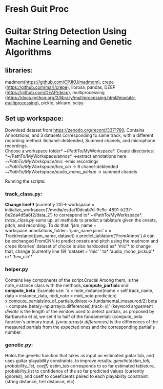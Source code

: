 # Fresh Guit Proc

# Guitar String Detection Using Machine Learning and Genetic Algorithms

## libraries:
madmom(https://github.com/CPJKU/madmom), crepe (https://github.com/marl/crepe), librosa, pandas, DEEP (https://github.com/DEAP/deap), multiprocessing (https://docs.python.org/3/library/multiprocessing.html#module-multiprocessing), pickle, sklearn, scipy
## Set up workspace:
Download dataset from https://zenodo.org/record/3371780. Contains Annotations, and 3 datasets corresponding to same track, with a different recording method. 6chanel-debleeded, Summed chanels, and microphone recordings.  
Choose a workspace folder* ~/PathTo/MyWorkspace*. Create directories: 
*~/PathTo/MyWorkspace/annos* ->extract annotations here 
*~/PathTo/MyWorkspace/mic* ->mic recordings 
*~/PathTo/MyWorkspace/hex_cln* -> 6 chanel-debleeded 
*~/PathTo/MyWorkspace/audio_mono_pickup* -> summed chanels 

Running the scripts:
### track_class.py:
**Change line!!!** (currently 20)->  workspace = initialize_workspace('/media/estfa/10dcab7d-9e9c-4891-b237-8e2da4d5a8f2/data_2')
to correspond to* ~/PathTo/MyWorkspace*. 
*track_class.py* sums up, all methods to predict a tablature given the onsets, pitch, and recording. To do that:
'jam_name = workspace.annotations_folder+'/jam_name.jams'
x = TrackInstance(jam_name, dataset)
x.predict_tablature('FromAnnos')   # can be exchanged FromCNN to predict onsets and pitch using the madmom and crepe libraries'
dataset of choice is also hardcoded as* 'mic'* to change that, change (currently line 19) 'dataset = 'mic' ' to* 'audio_mono_pickup'* or* 'hex_cln'*

### helper.py
Contains key components of the script.Crucial Among them,  is the note_instance class with the methods, **compute_partials** and **compute_beta**. Example use:
'x = note_instance(name = self.track_name, data = instance_data, midi_note = midi_note.prediction)
 x.compute_partials(no_of_partials,diviate=x.fundamental_measured/2)
beta = compute_beta(y=np.array(x.differences),track=x)'
(keyword arguement *diviate* is the length of the window used to detect partials, as proposed by Barbancho et al, we set it to half of the fundamental)
(compute_beta function's primary input, *(y=np.array(x.differences)* is the differences of the measured partials from the expected ones and the corresponding partial's number. 

### genetic.py:
Holds the genetic function that takes as input an estimated guitar tab, and uses guitar playability constraints, to improve results. 
 *genetic(estim_tab, probability_list, coeff)* estim_tab corresponds to so far estimated tablature, probability_list to confidence of the so far predicted values (currently ignored), and coeff to coeeficients paired to each playability constraint. (string distance, fret distance, etc)
